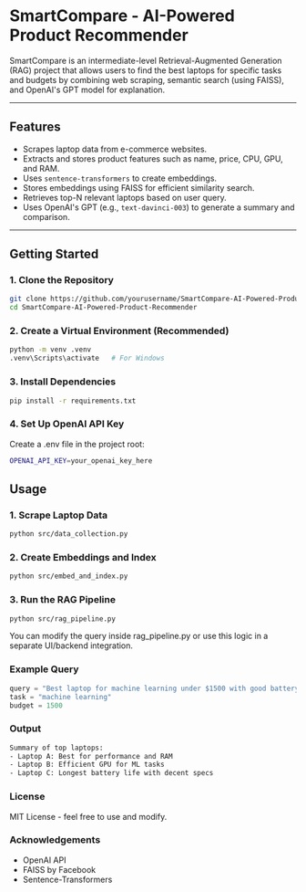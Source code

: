 # SmartCompare - AI-Powered Product Recommender

SmartCompare is an intermediate-level Retrieval-Augmented Generation (RAG) project that allows users to find the best laptops for specific tasks and budgets by combining web scraping, semantic search (using FAISS), and OpenAI's GPT model for explanation.

---

## Features

- Scrapes laptop data from e-commerce websites.
- Extracts and stores product features such as name, price, CPU, GPU, and RAM.
- Uses `sentence-transformers` to create embeddings.
- Stores embeddings using FAISS for efficient similarity search.
- Retrieves top-N relevant laptops based on user query.
- Uses OpenAI's GPT (e.g., `text-davinci-003`) to generate a summary and comparison.


---

## Getting Started

### 1. Clone the Repository

```bash
git clone https://github.com/yourusername/SmartCompare-AI-Powered-Product-Recommender.git
cd SmartCompare-AI-Powered-Product-Recommender
```

### 2. Create a Virtual Environment (Recommended)

```bash
python -m venv .venv
.venv\Scripts\activate   # For Windows
```

### 3. Install Dependencies

```bash
pip install -r requirements.txt
```

### 4. Set Up OpenAI API Key

Create a .env file in the project root:

```bash
OPENAI_API_KEY=your_openai_key_here
```

## Usage

### 1. Scrape Laptop Data

```bash
python src/data_collection.py
```

### 2. Create Embeddings and Index

```bash
python src/embed_and_index.py
```

### 3. Run the RAG Pipeline

```bash
python src/rag_pipeline.py
```

You can modify the query inside rag_pipeline.py or use this logic in a separate UI/backend integration.

### Example Query

```python
query = "Best laptop for machine learning under $1500 with good battery life"
task = "machine learning"
budget = 1500
```

### Output

```bash
Summary of top laptops:
- Laptop A: Best for performance and RAM
- Laptop B: Efficient GPU for ML tasks
- Laptop C: Longest battery life with decent specs
```

### License

MIT License - feel free to use and modify.

### Acknowledgements

- OpenAI API
- FAISS by Facebook
- Sentence-Transformers